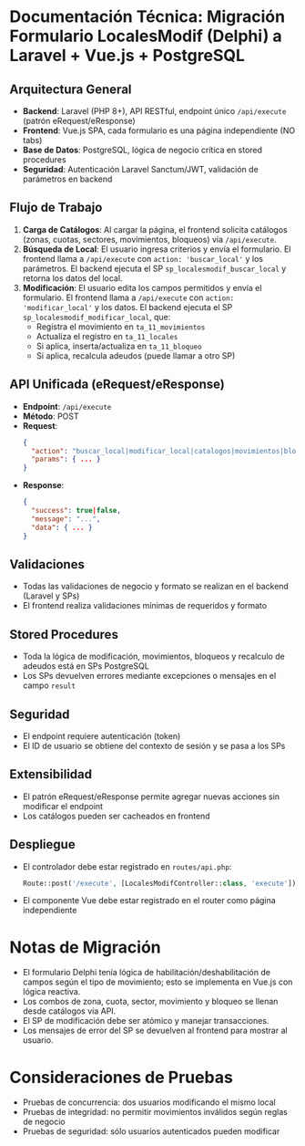 # Documentación Técnica: Migración Formulario LocalesModif (Delphi) a Laravel + Vue.js + PostgreSQL

## Arquitectura General
- **Backend**: Laravel (PHP 8+), API RESTful, endpoint único `/api/execute` (patrón eRequest/eResponse)
- **Frontend**: Vue.js SPA, cada formulario es una página independiente (NO tabs)
- **Base de Datos**: PostgreSQL, lógica de negocio crítica en stored procedures
- **Seguridad**: Autenticación Laravel Sanctum/JWT, validación de parámetros en backend

## Flujo de Trabajo
1. **Carga de Catálogos**: Al cargar la página, el frontend solicita catálogos (zonas, cuotas, sectores, movimientos, bloqueos) vía `/api/execute`.
2. **Búsqueda de Local**: El usuario ingresa criterios y envía el formulario. El frontend llama a `/api/execute` con `action: 'buscar_local'` y los parámetros. El backend ejecuta el SP `sp_localesmodif_buscar_local` y retorna los datos del local.
3. **Modificación**: El usuario edita los campos permitidos y envía el formulario. El frontend llama a `/api/execute` con `action: 'modificar_local'` y los datos. El backend ejecuta el SP `sp_localesmodif_modificar_local`, que:
   - Registra el movimiento en `ta_11_movimientos`
   - Actualiza el registro en `ta_11_locales`
   - Si aplica, inserta/actualiza en `ta_11_bloqueo`
   - Si aplica, recalcula adeudos (puede llamar a otro SP)

## API Unificada (eRequest/eResponse)
- **Endpoint**: `/api/execute`
- **Método**: POST
- **Request**:
  ```json
  {
    "action": "buscar_local|modificar_local|catalogos|movimientos|bloqueos",
    "params": { ... }
  }
  ```
- **Response**:
  ```json
  {
    "success": true|false,
    "message": "...",
    "data": { ... }
  }
  ```

## Validaciones
- Todas las validaciones de negocio y formato se realizan en el backend (Laravel y SPs)
- El frontend realiza validaciones mínimas de requeridos y formato

## Stored Procedures
- Toda la lógica de modificación, movimientos, bloqueos y recalculo de adeudos está en SPs PostgreSQL
- Los SPs devuelven errores mediante excepciones o mensajes en el campo `result`

## Seguridad
- El endpoint requiere autenticación (token)
- El ID de usuario se obtiene del contexto de sesión y se pasa a los SPs

## Extensibilidad
- El patrón eRequest/eResponse permite agregar nuevas acciones sin modificar el endpoint
- Los catálogos pueden ser cacheados en frontend

## Despliegue
- El controlador debe estar registrado en `routes/api.php`:
  ```php
  Route::post('/execute', [LocalesModifController::class, 'execute']);
  ```
- El componente Vue debe estar registrado en el router como página independiente

# Notas de Migración
- El formulario Delphi tenía lógica de habilitación/deshabilitación de campos según el tipo de movimiento; esto se implementa en Vue.js con lógica reactiva.
- Los combos de zona, cuota, sector, movimiento y bloqueo se llenan desde catálogos vía API.
- El SP de modificación debe ser atómico y manejar transacciones.
- Los mensajes de error del SP se devuelven al frontend para mostrar al usuario.

# Consideraciones de Pruebas
- Pruebas de concurrencia: dos usuarios modificando el mismo local
- Pruebas de integridad: no permitir movimientos inválidos según reglas de negocio
- Pruebas de seguridad: sólo usuarios autenticados pueden modificar
